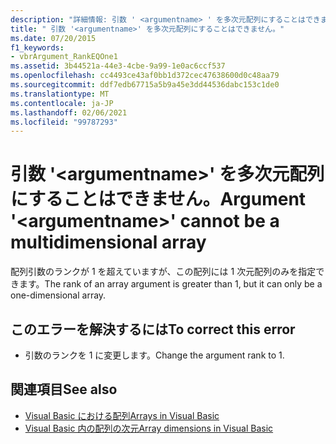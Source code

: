 ```yaml
---
description: "詳細情報: 引数 ' <argumentname> ' を多次元配列にすることはできません"
title: " 引数 '<argumentname>' を多次元配列にすることはできません。"
ms.date: 07/20/2015
f1_keywords:
- vbrArgument_RankEQOne1
ms.assetid: 3b44521a-44e3-4cbe-9a99-1e0ac6ccf537
ms.openlocfilehash: cc4493ce43af0bb1d372cec47638600d0c48aa79
ms.sourcegitcommit: ddf7edb67715a5b9a45e3dd44536dabc153c1de0
ms.translationtype: MT
ms.contentlocale: ja-JP
ms.lasthandoff: 02/06/2021
ms.locfileid: "99787293"
---
```

# <a name="argument-argumentname-cannot-be-a-multidimensional-array"></a><span data-ttu-id="99d16-103"> 引数 '\<argumentname>' を多次元配列にすることはできません。</span><span class="sxs-lookup"><span data-stu-id="99d16-103">Argument '\<argumentname>' cannot be a multidimensional array</span></span>

<span data-ttu-id="99d16-104">配列引数のランクが 1 を超えていますが、この配列には 1 次元配列のみを指定できます。</span><span class="sxs-lookup"><span data-stu-id="99d16-104">The rank of an array argument is greater than 1, but it can only be a one-dimensional array.</span></span>  
  
## <a name="to-correct-this-error"></a><span data-ttu-id="99d16-105">このエラーを解決するには</span><span class="sxs-lookup"><span data-stu-id="99d16-105">To correct this error</span></span>  
  
- <span data-ttu-id="99d16-106">引数のランクを 1 に変更します。</span><span class="sxs-lookup"><span data-stu-id="99d16-106">Change the argument rank to 1.</span></span>  
  
## <a name="see-also"></a><span data-ttu-id="99d16-107">関連項目</span><span class="sxs-lookup"><span data-stu-id="99d16-107">See also</span></span>

- [<span data-ttu-id="99d16-108">Visual Basic における配列</span><span class="sxs-lookup"><span data-stu-id="99d16-108">Arrays in Visual Basic</span></span>](../programming-guide/language-features/arrays/index.md)
- [<span data-ttu-id="99d16-109">Visual Basic 内の配列の次元</span><span class="sxs-lookup"><span data-stu-id="99d16-109">Array dimensions in Visual Basic</span></span>](../programming-guide/language-features/arrays/array-dimensions.md)
